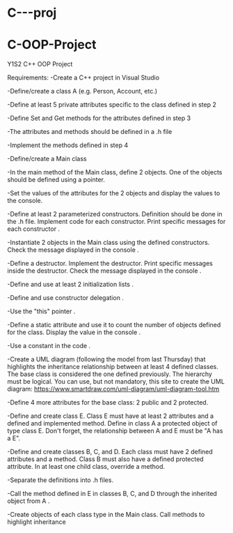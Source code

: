 # C---proj

# C-OOP-Project
Y1S2 C++ OOP Project


Requirements:
-Create a C++ project in Visual Studio

-Define/create a class A (e.g. Person, Account, etc.) 

-Define at least 5 private attributes specific to the class defined in step 2 

-Define Set and Get methods for the attributes defined in step 3 

-The attributes and methods should be defined in a .h file 

-Implement the methods defined in step 4 

-Define/create a Main class

-In the main method of the Main class, define 2 objects. One of the objects should be defined using a pointer. 

-Set the values of the attributes for the 2 objects and display the values to the console.

-Define at least 2 parameterized constructors. Definition should be done in the .h file. Implement code for each constructor. Print specific messages for each constructor .

-Instantiate 2 objects in the Main class using the defined constructors. Check the message displayed in the console .

-Define a destructor. Implement the destructor. Print specific messages inside the destructor. Check the message displayed in the console .

-Define and use at least 2 initialization lists .

-Define and use constructor delegation .

-Use the "this" pointer .

-Define a static attribute and use it to count the number of objects defined for the class. Display the value in the console .

-Use a constant in the code .

-Create a UML diagram (following the model from last Thursday) that highlights the inheritance relationship between at least 4 defined classes. The base class is considered the one defined previously. The hierarchy must be logical. You can use, but not mandatory, this site to create the UML diagram: https://www.smartdraw.com/uml-diagram/uml-diagram-tool.htm

-Define 4 more attributes for the base class: 2 public and 2 protected.

-Define and create class E. Class E must have at least 2 attributes and a defined and implemented method. Define in class A a protected object of type class E. Don't forget, the relationship between A and E must be "A has a E".

-Define and create classes B, C, and D. Each class must have 2 defined attributes and a method. Class B must also have a defined protected attribute. In at least one child class, override a method.

-Separate the definitions into .h files.

-Call the method defined in E in classes B, C, and D through the inherited object from A .

-Create objects of each class type in the Main class. Call methods to highlight inheritance 
